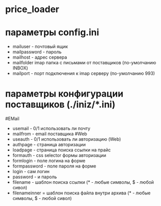 price_loader
============

параметры config.ini
====================
* mailuser - почтовый ящик
* mailpassword - пароль
* mailhost - адрес сервера
* mailfolder imap папка с письмами от поставщиков (по-умолчанию INBOX)
* mailport - порт подключения к imap серверу (по-умолчанию 993)

параметры конфигурации поставщиков (./iniz/*.ini)
=================================================
#EMail
  * usemail - 0/1 использовать ли почту
  * mailfrom - email поставщика
#Web
  * useauth - 0/1 использовать ли авторизацию (Web)
  * authpage - страница авторизации
  * loadpage - страница поиска ссылки на прайс
  * formauth - css selector формы авторизации
  * formlogin - поле логина на форме
  * formpassword - поле пароля на форме
  * login - сам логин
  * password - и пароль
  * filename - шаблон поиска ссылки (* - любые символы, $ - любой сивол)
  * filenameinner = шаблон поиска файла внутри архива (* - любые символы, $ - любой сивол)
